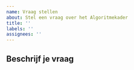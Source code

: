 ```yaml
---
name: Vraag stellen
about: Stel een vraag over het Algoritmekader
title: ''
labels: ''
assignees: ''
---
```


## Beschrijf je vraag
